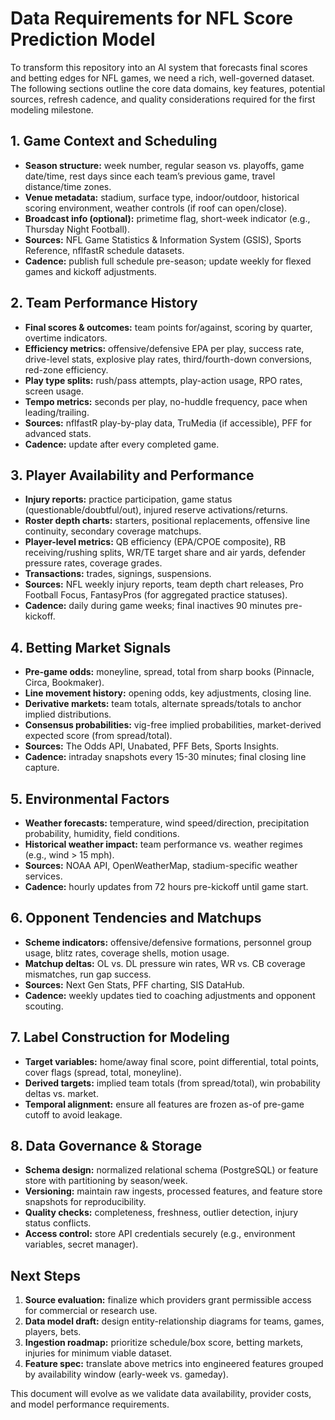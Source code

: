 # Data Requirements for NFL Score Prediction Model

To transform this repository into an AI system that forecasts final scores and betting edges for NFL games, we need a rich, well-governed dataset. The following sections outline the core data domains, key features, potential sources, refresh cadence, and quality considerations required for the first modeling milestone.

## 1. Game Context and Scheduling
- **Season structure:** week number, regular season vs. playoffs, game date/time, rest days since each team’s previous game, travel distance/time zones.
- **Venue metadata:** stadium, surface type, indoor/outdoor, historical scoring environment, weather controls (if roof can open/close).
- **Broadcast info (optional):** primetime flag, short-week indicator (e.g., Thursday Night Football).
- **Sources:** NFL Game Statistics & Information System (GSIS), Sports Reference, nflfastR schedule datasets.
- **Cadence:** publish full schedule pre-season; update weekly for flexed games and kickoff adjustments.

## 2. Team Performance History
- **Final scores & outcomes:** team points for/against, scoring by quarter, overtime indicators.
- **Efficiency metrics:** offensive/defensive EPA per play, success rate, drive-level stats, explosive play rates, third/fourth-down conversions, red-zone efficiency.
- **Play type splits:** rush/pass attempts, play-action usage, RPO rates, screen usage.
- **Tempo metrics:** seconds per play, no-huddle frequency, pace when leading/trailing.
- **Sources:** nflfastR play-by-play data, TruMedia (if accessible), PFF for advanced stats.
- **Cadence:** update after every completed game.

## 3. Player Availability and Performance
- **Injury reports:** practice participation, game status (questionable/doubtful/out), injured reserve activations/returns.
- **Roster depth charts:** starters, positional replacements, offensive line continuity, secondary coverage matchups.
- **Player-level metrics:** QB efficiency (EPA/CPOE composite), RB receiving/rushing splits, WR/TE target share and air yards, defender pressure rates, coverage grades.
- **Transactions:** trades, signings, suspensions.
- **Sources:** NFL weekly injury reports, team depth chart releases, Pro Football Focus, FantasyPros (for aggregated practice statuses).
- **Cadence:** daily during game weeks; final inactives 90 minutes pre-kickoff.

## 4. Betting Market Signals
- **Pre-game odds:** moneyline, spread, total from sharp books (Pinnacle, Circa, Bookmaker).
- **Line movement history:** opening odds, key adjustments, closing line.
- **Derivative markets:** team totals, alternate spreads/totals to anchor implied distributions.
- **Consensus probabilities:** vig-free implied probabilities, market-derived expected score (from spread/total).
- **Sources:** The Odds API, Unabated, PFF Bets, Sports Insights.
- **Cadence:** intraday snapshots every 15-30 minutes; final closing line capture.

## 5. Environmental Factors
- **Weather forecasts:** temperature, wind speed/direction, precipitation probability, humidity, field conditions.
- **Historical weather impact:** team performance vs. weather regimes (e.g., wind > 15 mph).
- **Sources:** NOAA API, OpenWeatherMap, stadium-specific weather services.
- **Cadence:** hourly updates from 72 hours pre-kickoff until game start.

## 6. Opponent Tendencies and Matchups
- **Scheme indicators:** offensive/defensive formations, personnel group usage, blitz rates, coverage shells, motion usage.
- **Matchup deltas:** OL vs. DL pressure win rates, WR vs. CB coverage mismatches, run gap success.
- **Sources:** Next Gen Stats, PFF charting, SIS DataHub.
- **Cadence:** weekly updates tied to coaching adjustments and opponent scouting.

## 7. Label Construction for Modeling
- **Target variables:** home/away final score, point differential, total points, cover flags (spread, total, moneyline).
- **Derived targets:** implied team totals (from spread/total), win probability deltas vs. market.
- **Temporal alignment:** ensure all features are frozen as-of pre-game cutoff to avoid leakage.

## 8. Data Governance & Storage
- **Schema design:** normalized relational schema (PostgreSQL) or feature store with partitioning by season/week.
- **Versioning:** maintain raw ingests, processed features, and feature store snapshots for reproducibility.
- **Quality checks:** completeness, freshness, outlier detection, injury status conflicts.
- **Access control:** store API credentials securely (e.g., environment variables, secret manager).

## Next Steps
1. **Source evaluation:** finalize which providers grant permissible access for commercial or research use.
2. **Data model draft:** design entity-relationship diagrams for teams, games, players, bets.
3. **Ingestion roadmap:** prioritize schedule/box score, betting markets, injuries for minimum viable dataset.
4. **Feature spec:** translate above metrics into engineered features grouped by availability window (early-week vs. gameday).

This document will evolve as we validate data availability, provider costs, and model performance requirements.
